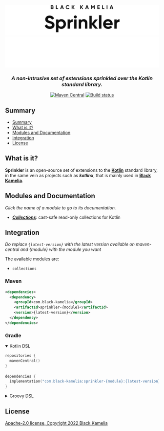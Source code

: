 <div align="center">

![Sprinkler logo](img/Sprinkler_light.svg#gh-light-mode-only)
![Sprinkler logo](img/Sprinkler_dark.svg#gh-dark-mode-only)

<h3><i>A non-intrusive set of extensions sprinkled over the Kotlin standard library.</i></h3>

[![Maven Central](https://img.shields.io/maven-central/v/com.black-kamelia/sprinkler.svg?label=Maven%20Central)](https://search.maven.org/search?q=g:%22com.black-kamelia%22%20AND%20a:%22sprinkler%22)
[![Build status](https://ci.black-kamelia.com/buildStatus/icon?subject=Build&job=Sprinkler%2Fmaster)](https://ci.black-kamelia.com/job/Sprinkler/)
</div>

## Summary

- [Summary](#summary)
- [What is it?](#what-is-it)
- [Modules and Documentation](#modules-and-documentation)
- [Integration](#integration)
- [License](#license)

## What is it?

**Sprinkler** is an open-source set of extensions to the **[Kotlin](https://kotlinlang.org/)** standard library, in the
same vein as projects such as ***kotlinx***, that is mainly used in **[Black Kamelia](https://black-kamelia.com)**.

## Modules and Documentation

*Click the name of a module to go to its documentation.*

- ***[Collections](collection/README.md)***: cast-safe read-only collections for Kotlin

## Integration

*Do replace `{latest-version}` with the latest version available on maven-central*
*and {module} with the module you want*

The available modules are:

- `collections`

### Maven

```XML
<dependencies>
  <dependency>
    <groupId>com.black-kamelia</groupId>
    <artifactId>sprinkler-{module}</artifactId>
    <version>{latest-version}</version>
  </dependency>
</dependencies>
```

### Gradle

<details open>
<summary>Kotlin DSL</summary>
<p>

```kotlin
repositories {
  mavenCentral()
}

dependencies {
  implementation("com.black-kamelia:sprinkler-{module}:{latest-version}")
}
```
</p>
</details>

<details>
<summary>Groovy DSL</summary>
<p>

```groovy
repositories {
  mavenCentral()
}

dependencies {
  implementation 'com.black-kamelia:sprinkler-{module}:{latest-version}'
}
```
</p>
</details>

## License

[Apache-2.0 license, Copyright 2022 Black Kamelia](LICENSE)